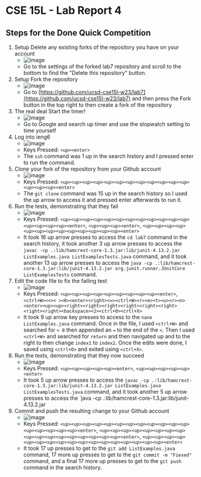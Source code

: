 # CSE 15L - Lab Report 4
## Steps for the Done Quick Competition
1. Setup Delete any existing forks of the repository you have on your account
    - ![image](https://user-images.githubusercontent.com/67081225/221300608-2d52bdb8-f5c6-412a-9608-abd789c4b185.png)
    - Go to the settings of the forked lab7 repository and scroll to the bottom to find the "Delete this repository" button.
2. Setup Fork the repository
    - ![image](https://user-images.githubusercontent.com/67081225/221301311-ab5d61ac-8939-4cf5-a217-e127961d7e01.png)
    - Go to [https://github.com/ucsd-cse15l-w23/lab7](https://github.com/ucsd-cse15l-w23/lab7) and then press the Fork button in the top right to then create a fork of the repository 
3. The real deal Start the timer!
    - ![image](https://user-images.githubusercontent.com/67081225/221301853-f808ac94-1320-4637-a9d3-c00ab6d9748d.png)
    - Go to Google and search up timer and use the stopwatch setting to time yourself
4. Log into ieng6
    - ![image](https://user-images.githubusercontent.com/67081225/221303388-86119fa9-c10b-42a9-b062-dbab2767723c.png)
    - Keys Pressed: `<up><enter>`
    - The `ssh` command was 1 up in the search history and I pressed enter to run the command.
5. Clone your fork of the repository from your Github account
    - ![image](https://user-images.githubusercontent.com/67081225/221303937-8f06ddaa-a47e-45a8-ba6b-af73a388446b.png)
    - Keys Pressed: `<up><up><up><up><up><up><up><up><up><up><up><up><up><up><up><enter>`
    - The  `git clone` command was 15 up in the search history so I used the up arrow to access it and pressed enter afterwards to run it.
6. Run the tests, demonstrating that they fail
    - ![image](https://user-images.githubusercontent.com/67081225/221304636-3e9fa966-11e5-462a-a964-6cf628915a42.png)
    - Keys Pressed: `<up><up><up><up><up><up><up><up><up><up><up><up><up><up><up><up><enter>`, `<up><up><up><enter>`, `<up><up><up><up><up><up><up><up><up><up><up><up><up><enter>`
    - It took 16 up arrow presses to access the `cd lab7` command in the search history, it took another 3 up arrow presses to access the `javac -cp .:lib/hamcrest-core-1.3.jar:lib/junit-4.13.2.jar ListExamples.java ListExamplesTests.java` command, and it took another 13 up arrow presses to access the `java -cp .:lib/hamcrest-core-1.3.jar:lib/junit-4.13.2.jar org.junit.runner.JUnitCore ListExamplesTests` command. 
7. Edit the code file to fix the failing test
    - ![image](https://user-images.githubusercontent.com/67081225/221308431-6a34cc22-a433-44ee-b7e4-b95bb9ad75c7.png)
    - Keys Pressed: `<up><up><up><up><up><up><up><up><up><enter>`, `<ctrl+W><<>< ><0><enter><right><=><ctrl+W><r><e><t><u><r><n><enter><up><up><right><right><right><right><right><right><right><right><backspace><2><ctrl+O><crtl+X>`
    - It took 9 up arrow key presses to access to the `nano ListExamples.java` command. Once in the file, I used `<ctrl+W>` and searched for `< 0` then appended an `=` to the end of the `<`. Then I used `<ctrl+W>` and searched for `return` and then navigated up and to the right to then change `index1` to `index2`. Once the edits were done, I saved using `<ctrl+O>` and exited using `<ctrl+X>`.
8. Run the tests, demonstrating that they now succeed
    - ![image](https://user-images.githubusercontent.com/67081225/221323883-f99b47a9-6c2f-4992-9e00-bf2a78e4118d.png)
    - Keys Pressed: `<up><up><up><up><up><enter>`, `<up><up><up><up><up><enter>`
    - It took 5 up arrow presses to access the `javac -cp .:lib/hamcrest-core-1.3.jar:lib/junit-4.13.2.jar ListExamples.java ListExamplesTests.java` command, and it took another 5 up arrow presses to access the `java -cp .:lib/hamcrest-core-1.3.jar:lib/junit-4.13.2.jar
9. Commit and push the resulting change to your Github account
    - ![image](https://user-images.githubusercontent.com/67081225/221324358-3c3d8624-f1ba-4d14-b2bb-a6f185b2a24a.png)
    - Keys Pressed: `<up><up><up><up><up><up><up><up><up><up><up><up><up><up><up><up><up><enter>`, `<up><up><up><up><up><up><up><up><up><up><up><up><up><up><up><up><up><enter>`, `<up><up><up><up><up><up><up><up><up><up><up><up><up><up><up><up><up><enter>`
    - It took 17 up presses to get to the `git add ListExamples.java` command, 17 more up presses to get to the `git commit -m "Fiexed"` command, and a final 17 more up presses to get to the `git push` command in the search history.
